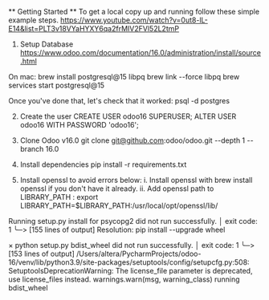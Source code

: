 ** Getting Started **
To get a local copy up and running follow these simple example steps.
https://www.youtube.com/watch?v=0ut8-lL-E14&list=PLT3v18VYaHYXY6qa2frMIV2FVl52L2tmP

1. Setup Database
https://www.odoo.com/documentation/16.0/administration/install/source.html

On mac:
brew install postgresql@15 libpq
brew link --force libpq
brew services start postgresql@15

Once you've done that, let's check that it worked:
psql -d postgres

2. Create the user
CREATE USER odoo16 SUPERUSER;
ALTER USER odoo16 WITH PASSWORD 'odoo16';

3. Clone Odoo v16.0
git clone git@github.com:odoo/odoo.git --depth 1 --branch 16.0

4. Install dependencies 
pip install -r requirements.txt 

5. Install openssl to avoid errors below:
i. Install openssl with brew install openssl if you don't have it already.
ii. Add openssl path to LIBRARY_PATH :
export LIBRARY_PATH=$LIBRARY_PATH:/usr/local/opt/openssl/lib/

 Running setup.py install for psycopg2 did not run successfully.
  │ exit code: 1
  ╰─> [155 lines of output]
 Resolution: pip install --upgrade wheel

  × python setup.py bdist_wheel did not run successfully.
  │ exit code: 1
  ╰─> [153 lines of output]
      /Users/altera/PycharmProjects/odoo-16/venv/lib/python3.9/site-packages/setuptools/config/setupcfg.py:508: SetuptoolsDeprecationWarning: The license_file parameter is deprecated, use license_files instead.
        warnings.warn(msg, warning_class)
      running bdist_wheel
